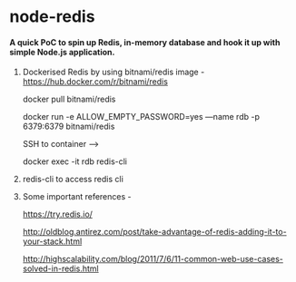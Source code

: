 # node-redis

#### A quick PoC to spin up Redis, in-memory database and hook it up with simple Node.js application.

1. Dockerised Redis by using bitnami/redis image - https://hub.docker.com/r/bitnami/redis

   docker pull bitnami/redis
   
   docker run -e ALLOW_EMPTY_PASSWORD=yes —name rdb -p 6379:6379 bitnami/redis
   
   SSH to container -->
   
   docker exec -it rdb redis-cli
   
2. redis-cli 
   to access redis cli

3. Some important references - 

   https://try.redis.io/
   
   http://oldblog.antirez.com/post/take-advantage-of-redis-adding-it-to-your-stack.html
   
   http://highscalability.com/blog/2011/7/6/11-common-web-use-cases-solved-in-redis.html
